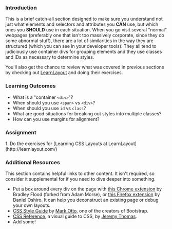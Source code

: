 ### Introduction

This is a brief catch-all section designed to make sure you understand not just what elements and selectors and attributes you **CAN** use, but which ones you **SHOULD** use in each situation.  When you go visit several "normal" webpages (preferably one that isn't too massively corporate, since they do some abnormal stuff), there are a lot of similarities in the way they are structured (which you can see in your developer tools).  They all tend to judiciously use container divs for grouping elements and they use classes and IDs as necessary to determine styles.

You'll also get the chance to review what was covered in previous sections by checking out [LearnLayout](http://www.learnlayout.com) and doing their exercises.

### Learning Outcomes

* What is a "container `<div>`"?
* When should you use `<span>` vs `<div>`?
* When should you use `id` vs `class`?
* What are good situations for breaking out styles into multiple classes?
* How can you use margins for alignment?

### Assignment

<div class="lesson-content__panel" markdown="1">
1. Do the exercises for [Learning CSS Layouts at LearnLayout](http://learnlayout.com/)
</div>

### Additional Resources
This section contains helpful links to other content. It isn't required, so consider it supplemental for if you need to dive deeper into something.

* Put a box around every div on the page with [this Chrome extension](https://chrome.google.com/webstore/detail/pesticide-for-chrome-with/neonnmencpneifkhlmhmfhfiklgjmloi) by Bradley Flood (forked from Adam Morse), or [this Firefox extension](https://addons.mozilla.org/en-US/firefox/addon/pesticide-for-firefox/) by Daniel Oshiro.  It can help you deconstruct an existing page or debug your own layouts.
* [CSS Style Guide](http://codeguide.co/#css) by [Mark Otto](https://github.com/mdo), one of the creators of Bootstrap.
* [CSS Reference](http://cssreference.io/), a visual guide to CSS, by [Jeremy Thomas](https://github.com/jgthms).
* Add some!
